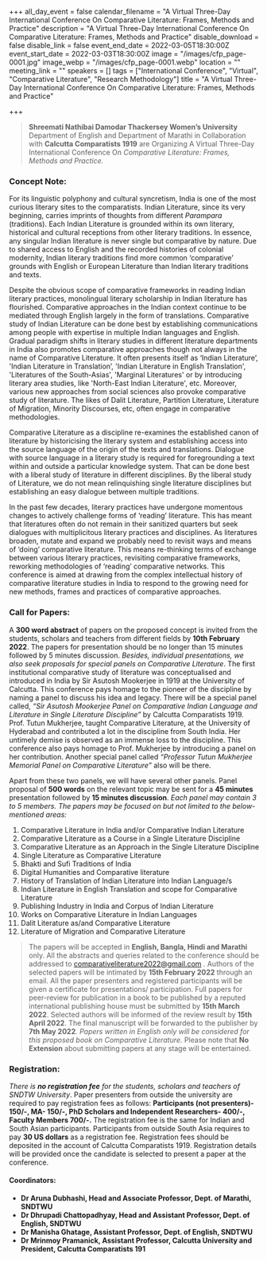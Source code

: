 +++
all_day_event = false
calendar_filename = "A Virtual Three-Day International Conference On Comparative Literature: Frames, Methods and  Practice"
description = "A Virtual Three-Day International Conference On Comparative Literature: Frames, Methods and  Practice"
disable_download = false
disable_link = false
event_end_date = 2022-03-05T18:30:00Z
event_start_date = 2022-03-03T18:30:00Z
image = "/images/cfp_page-0001.jpg"
image_webp = "/images/cfp_page-0001.webp"
location = ""
meeting_link = ""
speakers = []
tags = ["International Conference", "Virtual", "Comparative Literature", "Research Methodology"]
title = "A Virtual Three-Day International Conference On Comparative Literature: Frames, Methods and  Practice"

+++
> **Shreemati Nathibai Damodar Thackersey Women’s University** Department of English and Department of Marathi in Collaboration with **Calcutta Comparatists 1919** are Organizing A Virtual Three-Day International Conference On _Comparative Literature: Frames, Methods and Practice._

### **Concept Note:**

For its linguistic polyphony and cultural syncretism, India is one of the most curious literary sites to the comparatists. Indian Literature, since its very beginning, carries imprints of thoughts from different _Parampara_ (traditions). Each Indian Literature is grounded within its own literary, historical and cultural receptions from other literary traditions. In essence, any singular Indian literature is never single but comparative by nature. Due to shared access to English and the recorded histories of colonial modernity, Indian literary traditions find more common ‘comparative’ grounds with English or European Literature than Indian literary traditions and texts.

Despite the obvious scope of comparative frameworks in reading Indian literary practices, monolingual literary scholarship in Indian literature has flourished. Comparative approaches in the Indian context continue to be mediated through English largely in the form of translations. Comparative study of Indian Literature can be done best by establishing communications among people with expertise in multiple Indian languages and English. Gradual paradigm shifts in literary studies in different literature departments in India also promotes comparative approaches though not always in the name of Comparative Literature. It often presents itself as ‘Indian Literature’, 'Indian Literature in Translation’, 'Indian Literature in English Translation', 'Literatures of the South-Asias', 'Marginal Literatures' or by introducing literary area studies, like 'North-East Indian Literature', etc. Moreover, various new approaches from social sciences also provoke comparative study of literature. The likes of Dalit Literature, Partition Literature, Literature of Migration, Minority Discourses, etc, often engage in comparative methodologies.

Comparative Literature as a discipline re-examines the established canon of literature by historicising the literary system and establishing access into the source language of the origin of the texts and translations. Dialogue with source language in a literary study is required for foregrounding a text within and outside a particular knowledge system. That can be done best with a liberal study of literature in different disciplines. By the liberal study of Literature, we do not mean relinquishing single literature disciplines but establishing an easy dialogue between multiple traditions.

In the past few decades, literary practices have undergone momentous changes to actively challenge forms of ‘reading’ literature. This has meant that literatures often do not remain in their sanitized quarters but seek dialogues with multiplicitous literary practices and disciplines. As literatures broaden, mutate and expand we probably need to revisit ways and means of ‘doing’ comparative literature. This means re-thinking terms of exchange between various literary practices, revisiting comparative frameworks, reworking methodologies of ‘reading’ comparative networks. This conference is aimed at drawing from the complex intellectual history of comparative literature studies in India to respond to the growing need for new methods, frames and practices of comparative approaches.

### **Call for Papers:**

A **300 word abstract** of papers on the proposed concept is invited from the students, scholars and teachers from different fields by **10th February 2022**. The papers for presentation should be no longer than 15 minutes followed by 5 minutes discussion. _Besides, individual presentations, we also seek proposals for special panels on Comparative Literature_. The first institutional comparative study of literature was conceptualised and introduced in India by Sir Asutosh Mookerjee in 1919 at the University of Calcutta. This conference pays homage to the pioneer of the discipline by naming a panel to discuss his idea and legacy. There will be a special panel called, _“Sir Asutosh Mookerjee Panel on Comparative Indian Language and Literature in Single Literature Discipline”_ by Calcutta Comparatists 1919. Prof. Tutun Mukherjee, taught Comparative Literature, at the University of Hyderabad and contributed a lot in the discipline from South India. Her untimely demise is observed as an immense loss to the discipline. This conference also pays homage to Prof. Mukherjee by introducing a panel on her contribution. Another special panel called _“Professor Tutun Mukherjee Memorial Panel on Comparative Literature”_ also will be there.

Apart from these two panels, we will have several other panels. Panel proposal of **500 words** on the relevant topic may be sent for a **45 minutes** presentation followed by **15 minutes discussion**. _Each panel may contain 3 to 5 members. The papers may be focused on but not limited to the below-mentioned areas:_

 1. Comparative Literature in India and/or Comparative Indian Literature
 2. Comparative Literature as a Course in a Single Literature Discipline
 3. Comparative Literature as an Approach in the Single Literature Discipline
 4. Single Literature as Comparative Literature
 5. Bhakti and Sufi Traditions of India
 6. Digital Humanities and Comparative literature
 7. History of Translation of Indian Literature into Indian Language/s
 8. Indian Literature in English Translation and scope for Comparative Literature
 9. Publishing Industry in India and Corpus of Indian Literature
10. Works on Comparative Literature in Indian Languages
11. Dalit Literature as/and Comparative Literature
12. Literature of Migration and Comparative Literature

> The papers will be accepted in **English, Bangla, Hindi and Marathi** only. All the abstracts and queries related to the conference should be addressed to comparativeliterature2022@gmail.com . Authors of the selected papers will be intimated by **15th February 2022** through an email. All the paper presenters and registered participants will be given a certificate for presentations/ participation. Full papers for peer-review for publication in a book to be published by a reputed international publishing house must be submitted by **15th March 2022**. Selected authors will be informed of the review result by **15th April 2022**. The final manuscript will be forwarded to the publisher by **7th May 2022**. _Papers written in English only will be considered for this proposed book on Comparative Literature._ Please note that **No Extension** about submitting papers at any stage will be entertained.

### **Registration:**

_There is **no registration fee** for the students, scholars and teachers of SNDTW University_. Paper presenters from outside the university are required to pay registration fees as follows: **Participants (not presenters)- 150/-, MA- 150/-, PhD Scholars and Independent Researchers- 400/-, Faculty Members 700/-.** The registration fee is the same for Indian and South Asian participants. Participants from outside South Asia requires to pay **30 US dollars** as a registration fee. Registration fees should be deposited in the account of Calcutta Comparatists 1919. Registration details will be provided once the candidate is selected to present a paper at the conference.

#### **Coordinators:**

* **Dr Aruna Dubhashi, Head and Associate Professor, Dept. of Marathi, SNDTWU**
* **Dr Dhrupadi Chattopadhyay, Head and Assistant Professor, Dept. of English, SNDTWU**
* **Dr Manisha Ghatage, Assistant Professor, Dept. of English, SNDTWU**
* **Dr Mrinmoy Pramanick, Assistant Professor, Calcutta University and President, Calcutta Comparatists 191**